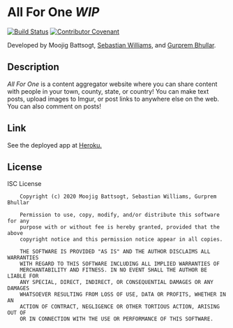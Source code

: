 # All For One *WIP*
[![Build Status](https://travis-ci.com/moojigc/all-for-one.svg?branch=master)](https://travis-ci.com/moojigc/all-for-one)
[![Contributor Covenant](https://img.shields.io/badge/Contributor%20Covenant-v2.0%20adopted-ff69b4.svg)](https://www.contributor-covenant.org/version/2/0/code_of_conduct/) 

Developed by Moojig Battsogt, [Sebastian Williams](https://github.com/SebastianJW), and [Gurprem Bhullar](https://github.com/GurpremBhullar).

## Description 

*All For One* is a content aggregator website where you can share content with people in your town, county, state, or country! You can make text posts, upload images to Imgur, or post links to anywhere else on the web. You can also comment on posts!

## Link

See the deployed app at [Heroku.](https://all-for-one-msg.herokuapp.com/)

## License

ISC License

        Copyright (c) 2020 Moojig Battsogt, Sebastian Williams, Gurprem Bhullar
        
        Permission to use, copy, modify, and/or distribute this software for any
        purpose with or without fee is hereby granted, provided that the above
        copyright notice and this permission notice appear in all copies.
        
        THE SOFTWARE IS PROVIDED "AS IS" AND THE AUTHOR DISCLAIMS ALL WARRANTIES
        WITH REGARD TO THIS SOFTWARE INCLUDING ALL IMPLIED WARRANTIES OF
        MERCHANTABILITY AND FITNESS. IN NO EVENT SHALL THE AUTHOR BE LIABLE FOR
        ANY SPECIAL, DIRECT, INDIRECT, OR CONSEQUENTIAL DAMAGES OR ANY DAMAGES
        WHATSOEVER RESULTING FROM LOSS OF USE, DATA OR PROFITS, WHETHER IN AN
        ACTION OF CONTRACT, NEGLIGENCE OR OTHER TORTIOUS ACTION, ARISING OUT OF
        OR IN CONNECTION WITH THE USE OR PERFORMANCE OF THIS SOFTWARE.
